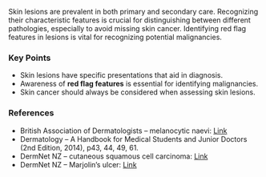 Skin lesions are prevalent in both primary and secondary care. Recognizing their characteristic features is crucial for distinguishing between different pathologies, especially to avoid missing skin cancer. Identifying red flag features in lesions is vital for recognizing potential malignancies.

### Key Points
- Skin lesions have specific presentations that aid in diagnosis.
- Awareness of **red flag features** is essential for identifying malignancies.
- Skin cancer should always be considered when assessing skin lesions.

### References
- British Association of Dermatologists – melanocytic naevi: [Link](https://www.bad.org.uk/shared/get-file.ashx?id=100&itemtype=document)
- Dermatology – A Handbook for Medical Students and Junior Doctors (2nd Edition, 2014), p43, 44, 49, 61.
- DermNet NZ – cutaneous squamous cell carcinoma: [Link](https://www.dermnetnz.org/topics/cutaneous-squamous-cell-carcinoma/)
- DermNet NZ – Marjolin’s ulcer: [Link](https://www.dermnetnz.org/topics/marjolin-ulcer/)